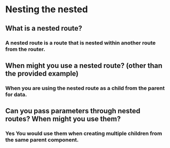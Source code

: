# Nesting the nested

## What is a nested route?

### A nested route is a route that is nested within another route from the router. 

## When might you use a nested route? (other than the provided example)

### When you are using the nested route as a child from the parent for data.

## Can you pass parameters through nested routes? When might you use them?

### Yes You would use them when creating multiple children from the same parent component.